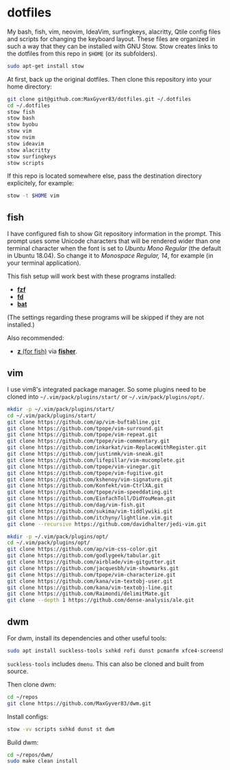 # dotfiles

My bash, fish, vim, neovim, IdeaVim, surfingkeys, alacritty, Qtile config files and scripts for changing the keyboard layout. These files are organized in such a way that they can be installed with GNU Stow. Stow creates links to the dotfiles from this repo in `$HOME` (or its subfolders).

```sh
sudo apt-get install stow
```

At first, back up the original dotfiles. Then clone this repository into your home directory:

```sh
git clone git@github.com:MaxGyver83/dotfiles.git ~/.dotfiles
cd ~/.dotfiles
stow fish
stow bash
stow byobu
stow vim
stow nvim
stow ideavim
stow alacritty
stow surfingkeys
stow scripts
```

If this repo is located somewhere else, pass the destination directory explicitely, for example:

```sh
stow -t $HOME vim
```

## fish

I have configured fish to show Git repository information in the prompt. This prompt uses some Unicode characters that will be rendered wider than one terminal character when the font is set to *Ubuntu Mono Regular* (the default in Ubuntu 18.04). So change it to *Monospace Regular, 14*, for example (in your terminal application).

This fish setup will work best with these programs installed:

* [**fzf**](https://github.com/junegunn/fzf)
* [**fd**](https://github.com/sharkdp/fd)
* [**bat**](https://github.com/sharkdp/bat)

(The settings regarding these programs will be skipped if they are not installed.)

Also recommended:

* [**z** (for fish)](https://github.com/jethrokuan/z) via [**fisher**](https://github.com/jorgebucaran/fisher).

## vim

I use vim8's integrated package manager. So some plugins need to be cloned into `~/.vim/pack/plugins/start/` or `~/.vim/pack/plugins/opt/`.

```sh
mkdir -p ~/.vim/pack/plugins/start/
cd ~/.vim/pack/plugins/start/
git clone https://github.com/ap/vim-buftabline.git
git clone https://github.com/tpope/vim-surround.git
git clone https://github.com/tpope/vim-repeat.git
git clone https://github.com/tpope/vim-commentary.git
git clone https://github.com/inkarkat/vim-ReplaceWithRegister.git
git clone https://github.com/justinmk/vim-sneak.git
git clone https://github.com/lifepillar/vim-mucomplete.git
git clone https://github.com/tpope/vim-vinegar.git
git clone https://github.com/tpope/vim-fugitive.git
git clone https://github.com/kshenoy/vim-signature.git
git clone https://github.com/Konfekt/vim-CtrlXA.git
git clone https://github.com/tpope/vim-speeddating.git
git clone https://github.com/EinfachToll/DidYouMean.git
git clone https://github.com/dag/vim-fish.git
git clone https://github.com/sukima/vim-tiddlywiki.git
git clone https://github.com/itchyny/lightline.vim.git
git clone --recursive https://github.com/davidhalter/jedi-vim.git

mkdir -p ~/.vim/pack/plugins/opt/
cd ~/.vim/pack/plugins/opt/
git clone https://github.com/ap/vim-css-color.git
git clone https://github.com/godlygeek/tabular.git
git clone https://github.com/airblade/vim-gitgutter.git
git clone https://github.com/jacquesbh/vim-showmarks.git
git clone https://github.com/tpope/vim-characterize.git
git clone https://github.com/kana/vim-textobj-user.git
git clone https://github.com/kana/vim-textobj-line.git
git clone https://github.com/Raimondi/delimitMate.git
git clone --depth 1 https://github.com/dense-analysis/ale.git
```

## dwm

For dwm, install its dependencies and other useful tools:

```sh
sudo apt install suckless-tools sxhkd rofi dunst pcmanfm xfce4-screenshooter i3lock compton wmctrl pavucontrol pasystray scrot copyq
```

`suckless-tools` includes `dmenu`. This can also be cloned and built from source.

Then clone dwm:

```sh
cd ~/repos
git clone https://github.com/MaxGyver83/dwm.git
```

Install configs:

```sh
stow -vv scripts sxhkd dunst st dwm
```

Build dwm:

```sh
cd ~/repos/dwm/
sudo make clean install
```

